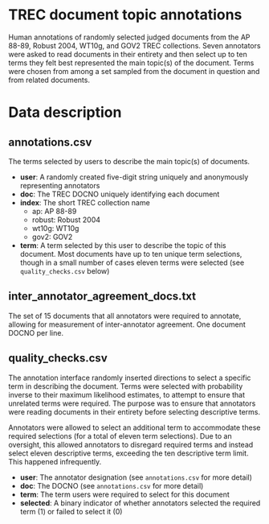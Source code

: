 TREC document topic annotations
===============================

Human annotations of randomly selected judged documents from the AP 88-89, Robust 2004, WT10g, and GOV2 TREC collections. Seven annotators were asked to read documents in their entirety and then select up to ten terms they felt best represented the main topic(s) of the document. Terms were chosen from among a set sampled from the document in question and from related documents.

# Data description

## annotations.csv

The terms selected by users to describe the main topic(s) of documents.

- **user**: A randomly created five-digit string uniquely and anonymously representing annotators
- **doc**: The TREC DOCNO uniquely identifying each document
- **index**: The short TREC collection name
  - ap: AP 88-89
  - robust: Robust 2004
  - wt10g: WT10g
  - gov2: GOV2
- **term**: A term selected by this user to describe the topic of this document. Most documents have up to ten unique term selections, though in a small number of cases eleven terms were selected (see `quality_checks.csv` below)

## inter\_annotator\_agreement\_docs.txt

The set of 15 documents that all annotators were required to annotate, allowing for measurement of inter-annotator agreement. One document DOCNO per line.

## quality\_checks.csv

The annotation interface randomly inserted directions to select a specific term in describing the document. Terms were selected with probability inverse to their maximum likelihood estimates, to attempt to ensure that unrelated terms were required. The purpose was to ensure that annotators were reading documents in their entirety before selecting descriptive terms.

Annotators were allowed to select an additional term to accommodate these required selections (for a total of eleven term selections). Due to an oversight, this allowed annotators to disregard required terms and instead select eleven descriptive terms, exceeding the ten descriptive term limit. This happened infrequently.

- **user**: The annotator designation (see `annotations.csv` for more detail)
- **doc**: The DOCNO (see `annotations.csv` for more detail)
- **term**: The term users were required to select for this document
- **selected**: A binary indicator of whether annotators selected the required term (1) or failed to select it (0)

